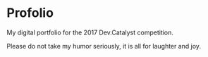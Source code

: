# Profolio

My digital portfolio for the 2017 Dev.Catalyst competition.

Please do not take my humor seriously, it is all for laughter and joy.


